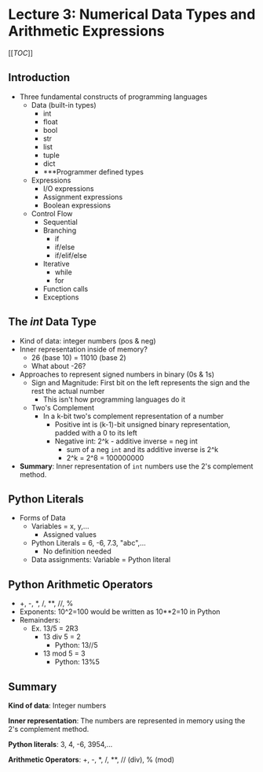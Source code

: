 # Lecture 3: Numerical Data Types and Arithmetic Expressions

[[_TOC_]]

## Introduction
- Three fundamental constructs of programming languages
    - Data (built-in types)
        - int
        - float
        - bool
        - str
        - list
        - tuple
        - dict
        - ***Programmer defined types
    - Expressions
        - I/O expressions
        - Assignment expressions
        - Boolean expressions
    - Control Flow
        - Sequential
        - Branching
            - if
            - if/else
            - if/elif/else
        - Iterative
            - while
            - for
        - Function calls
        - Exceptions

## The _int_ Data Type
- Kind of data: integer numbers (pos & neg)
- Inner representation inside of memory?
    - 26 (base 10) = 11010 (base 2)
    - What about -26?
- Approaches to represent signed numbers in binary (0s & 1s)
    - Sign and Magnitude: First bit on the left represents the sign and the rest the actual number
        - This isn't how programming languages do it
    - Two's Complement
        - In a k-bit two's complement representation of a number
            - Positive int is (k-1)-bit unsigned binary representation, padded with a 0 to its left
            - Negative int: 2^k - additive inverse = neg int
                - sum of a neg `int` and its additive inverse is 2^k
                - 2^k = 2^8 = 100000000
- **Summary**: Inner representation of `int` numbers use the 2's complement method.

## Python Literals
- Forms of Data
    - Variables = x, y,...
        - Assigned values
    - Python Literals = 6, -6, 7.3, "abc",...
        - No definition needed
    - Data assignments: Variable = Python literal

## Python Arithmetic Operators
- +, -, *, /, **, //, %
- Exponents: 10^2=100 would be written as 10**2=10 in Python
- Remainders: 
    - Ex. 13/5 = 2R3
        - 13 div 5 = 2
            - Python: 13//5
        - 13 mod 5 = 3
            - Python: 13%5

## Summary
**Kind of data**: Integer numbers

**Inner representation**: The numbers are represented in memory using the 2's complement method.

**Python literals**: 3, 4, -6, 3954,...

**Arithmetic Operators**: +, -, *, /, **, // (div), % (mod)